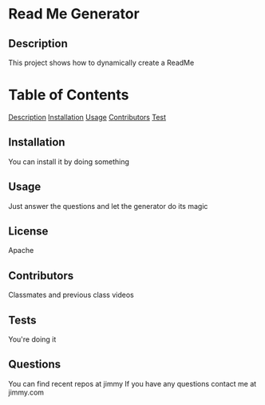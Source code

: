 # Read Me Generator

   ## Description
  This project shows how to dynamically create a ReadMe
  
  # Table of Contents
  [Description](#description)
  [Installation](#installation)
  [Usage](#usage)
  [Contributors](#contributors)
  [Test](#test) 
  
  ## Installation
  You can install it by doing something

  ## Usage
  Just answer the questions and let the generator do its magic

  ## License
  Apache

  ## Contributors
  Classmates and previous class videos 

  ## Tests
  You're doing it
  
  ## Questions
  You can find recent repos at jimmy
  If you have any questions contact me at jimmy.com

